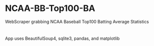 # NCAA-BB-Top100-BA
WebScraper grabbing NCAA Baseball Top100 Batting Average Statistics
#
App uses BeautifulSoup4, sqlite3, pandas, and matplotlib
